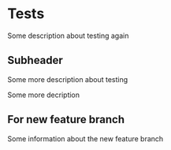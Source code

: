 # Tests

Some description about testing again

## Subheader 

Some more description about testing

Some more decription


## For new feature branch

Some information about the new feature branch
